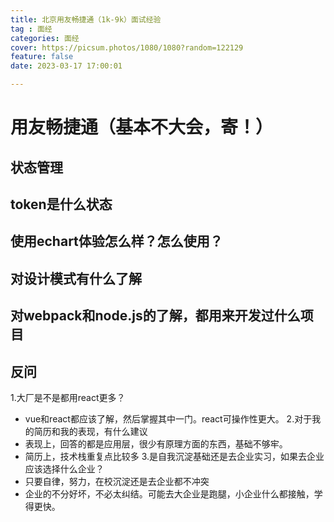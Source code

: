 ```yaml
---
title: 北京用友畅捷通（1k-9k）面试经验
tag : 面经
categories: 面经
cover: https://picsum.photos/1080/1080?random=122129
feature: false
date: 2023-03-17 17:00:01

---
```


# 用友畅捷通（基本不大会，寄！）

## 状态管理

## token是什么状态

## 使用echart体验怎么样？怎么使用？

## 对设计模式有什么了解

## 对webpack和node.js的了解，都用来开发过什么项目

## 反问

1.大厂是不是都用react更多？
  - vue和react都应该了解，然后掌握其中一门。react可操作性更大。
2.对于我的简历和我的表现，有什么建议
  - 表现上，回答的都是应用层，很少有原理方面的东西，基础不够牢。
  - 简历上，技术栈重复点比较多
3.是自我沉淀基础还是去企业实习，如果去企业应该选择什么企业？
 - 只要自律，努力，在校沉淀还是去企业都不冲突
 - 企业的不分好坏，不必太纠结。可能去大企业是跑腿，小企业什么都接触，学得更快。

